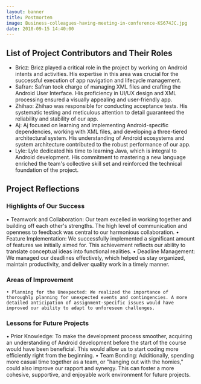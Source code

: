 ```yaml
---
layout: banner
title: Postmortem
image: Business-colleagues-having-meeting-in-conference-KS674JC.jpg
date: 2010-09-15 14:40:00
---
```


## List of Project Contributors and Their Roles
- Bricz: Bricz played a critical role in the project by working on Android intents and activities. His expertise in this area was crucial for the successful execution of app navigation and lifecycle management.
- Safran: Safran took charge of managing XML files and crafting the Android User Interface. His proficiency in UI/UX design and XML processing ensured a visually appealing and user-friendly app.
- Zhihao: Zhihao was responsible for conducting acceptance tests. His systematic testing and meticulous attention to detail guaranteed the reliability and stability of our app.
- Aj: Aj focused on learning and implementing Android-specific dependencies, working with XML files, and developing a three-tiered architectural system. His understanding of Android ecosystems and system architecture contributed to the robust performance of our app.
- Lyle: Lyle dedicated his time to learning Java, which is integral to Android development. His commitment to mastering a new language enriched the team's collective skill set and reinforced the technical foundation of the project.
## Project Reflections
### Highlights of Our Success
• Teamwork and Collaboration: Our team excelled in working together and building off each other's strengths. The high level of communication and openness to feedback was central to our harmonious collaboration.
• Feature Implementation: We successfully implemented a significant amount of features we initially aimed for. This achievement reflects our ability to translate conceptual ideas into functional realities.
• Deadline Management: We managed our deadlines effectively, which helped us stay organized, maintain productivity, and deliver quality work in a timely manner.
### Areas of Improvement
	• Planning for the Unexpected: We realized the importance of thoroughly planning for unexpected events and contingencies. A more detailed anticipation of assignment-specific issues would have improved our ability to adapt to unforeseen challenges.
### Lessons for Future Projects
• Prior Knowledge: To make the development process smoother, acquiring an understanding of Android development before the start of the course would have been beneficial. This would allow us to start coding more efficiently right from the beginning.
• Team Bonding: Additionally, spending more casual time together as a team, or "hanging out with the homies," could also improve our rapport and synergy. This can foster a more cohesive, supportive, and enjoyable work environment for future projects.
